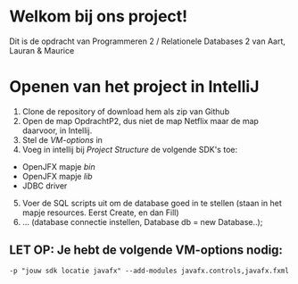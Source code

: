 # Welkom bij ons project!
Dit is de opdracht van Programmeren 2 / Relationele Databases 2 van Aart, Lauran & Maurice

# Openen van het project in IntelliJ
1. Clone de repository of download hem als zip van Github
2. Open de map OpdrachtP2, dus niet de map Netflix maar de map daarvoor, in Intellij.
3. Stel de _VM-options_ in
4. Voeg in intellij bij _Project Structure_ de volgende SDK's toe:
- OpenJFX mapje _bin_
- OpenJFX mapje _lib_
- JDBC driver
5. Voer de SQL scripts uit om de database goed in te stellen (staan in het mapje resources. Eerst Create, en dan Fill)
6. ... (database connectie instellen, Database db = new Database..);

## LET OP: Je hebt de volgende VM-options nodig:
```
-p "jouw sdk locatie javafx" --add-modules javafx.controls,javafx.fxml
```
